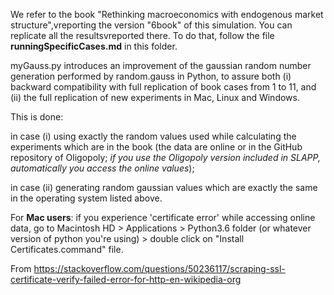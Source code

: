 We refer to the book "Rethinking macroeconomics with endogenous market
structure",vreporting the version "6book" of this simulation. You can replicate
all the resultsvreported there. To do that, follow the file
**runningSpecificCases.md** in this folder.

myGauss.py introduces an improvement of the gaussian random number generation
performed by random.gauss in Python, to assure both (i) backward compatibility
with full replication of book cases from 1 to 11, and (ii) the full replication
of new experiments in Mac, Linux and Windows.

This is done:

in case (i) using exactly the random values used while calculating
the experiments which are in the book (the data are online or in the GitHub
repository of Oligopoly; *if you use the Oligopoly version included in SLAPP,
automatically you access the online values*);

in case (ii) generating random gaussian values which are exactly the same in
the operating system listed above.

For **Mac users**: if you experience 'certificate error' while accessing online
data, go to Macintosh HD > Applications > Python3.6 folder (or whatever version
  of python you're using) > double click on "Install Certificates.command" file.

From
https://stackoverflow.com/questions/50236117/scraping-ssl-certificate-verify-failed-error-for-http-en-wikipedia-org
